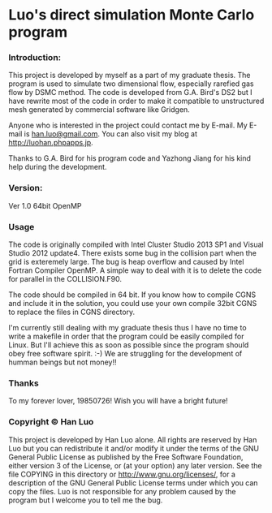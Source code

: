 Luo's direct simulation Monte Carlo program
============================================
### Introduction:
This project is developed by myself as a part of my graduate thesis. The program is used to simulate two dimensional flow, especially rarefied gas flow by DSMC method. The code is developed from G.A. Bird's DS2 but I have rewrite most of the code in order to make it compatible to unstructured mesh generated by commercial software like Gridgen. 

Anyone who is interested in the project could contact me by E-mail. My E-mail is han.luo@gmail.com. You can also visit my blog at http://luohan.phpapps.jp.

Thanks to G.A. Bird for his program code and Yazhong Jiang for his kind help during the development. 

### Version:
Ver 1.0
64bit OpenMP

### Usage
The code is originally compiled with Intel Cluster Studio 2013 SP1 and Visual Studio 2012 update4. There exists some bug in the collision part when the grid is exteremely large. The bug is heap overflow and caused by Intel Fortran Compiler OpenMP. A simple way to deal with it is to delete the code for parallel in the COLLISION.F90. 

The code should be compiled in 64 bit. If you know how to compile CGNS and include it in the solution, you could use your own compile 32bit CGNS to replace the files in CGNS directory. 

I'm currently still dealing with my graduate thesis thus I have no time to write a makefile in order that the program could be easily compiled for Linux. But I'll achieve this as soon as possible since the program should obey free software spirit. :-) We are struggling for the development of humman beings but not money!!

### Thanks
To my forever lover, 19850726! Wish you will have a bright future!


### Copyright © Han Luo
This project is developed by Han Luo alone. All rights are reserved by Han Luo but you can redistribute it and/or modify it under the terms of the GNU General Public License as published by the Free Software Foundation, either version 3 of the License, or (at your option) any later version. See the file COPYING in this directory or http://www.gnu.org/licenses/, for a description of the GNU General Public License terms under which you can copy the files.
Luo is not responsible for any problem caused by the program but I welcome you to tell me the bug.
